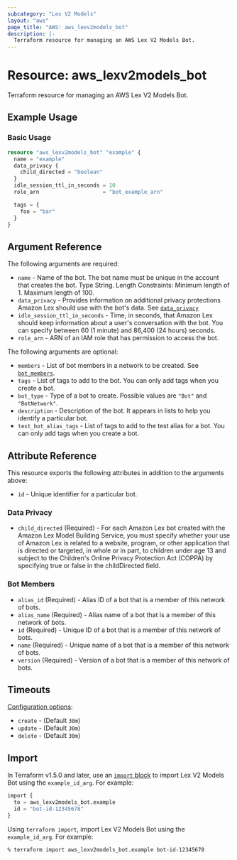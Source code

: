 ```yaml
---
subcategory: "Lex V2 Models"
layout: "aws"
page_title: "AWS: aws_lexv2models_bot"
description: |-
  Terraform resource for managing an AWS Lex V2 Models Bot.
---
```


# Resource: aws_lexv2models_bot

Terraform resource for managing an AWS Lex V2 Models Bot.

## Example Usage

### Basic Usage

```terraform
resource "aws_lexv2models_bot" "example" {
  name = "example"
  data_privacy {
    child_directed = "boolean"
  }
  idle_session_ttl_in_seconds = 10
  role_arn                    = "bot_example_arn"

  tags = {
    foo = "bar"
  }
}
```

## Argument Reference

The following arguments are required:

* `name` - Name of the bot. The bot name must be unique in the account that creates the bot. Type String. Length Constraints: Minimum length of 1. Maximum length of 100.
* `data_privacy` - Provides information on additional privacy protections Amazon Lex should use with the bot's data. See [`data_privacy`](#data-privacy)
* `idle_session_ttl_in_seconds` - Time, in seconds, that Amazon Lex should keep information about a user's conversation with the bot. You can specify between 60 (1 minute) and 86,400 (24 hours) seconds.
* `role_arn` - ARN of an IAM role that has permission to access the bot.

The following arguments are optional:

* `members` - List of bot members in a network to be created. See [`bot_members`](#bot-members).
* `tags` - List of tags to add to the bot. You can only add tags when you create a bot.
* `bot_type` - Type of a bot to create. Possible values are `"Bot"` and `"BotNetwork"`.
* `description` - Description of the bot. It appears in lists to help you identify a particular bot.
* `test_bot_alias_tags` - List of tags to add to the test alias for a bot. You can only add tags when you create a bot.

## Attribute Reference

This resource exports the following attributes in addition to the arguments above:

* `id` - Unique identifier for a particular bot.

### Data Privacy

* `child_directed` (Required) -  For each Amazon Lex bot created with the Amazon Lex Model Building Service, you must specify whether your use of Amazon Lex is related to a website, program, or other application that is directed or targeted, in whole or in part, to children under age 13 and subject to the Children's Online Privacy Protection Act (COPPA) by specifying true or false in the childDirected field.

### Bot Members

* `alias_id` (Required) - Alias ID of a bot that is a member of this network of bots.
* `alias_name` (Required) - Alias name of a bot that is a member of this network of bots.
* `id` (Required) - Unique ID of a bot that is a member of this network of bots.
* `name` (Required) - Unique name of a bot that is a member of this network of bots.
* `version` (Required) - Version of a bot that is a member of this network of bots.

## Timeouts

[Configuration options](https://developer.hashicorp.com/terraform/language/resources/syntax#operation-timeouts):

* `create` - (Default `30m`)
* `update` - (Default `30m`)
* `delete` - (Default `30m`)

## Import

In Terraform v1.5.0 and later, use an [`import` block](https://developer.hashicorp.com/terraform/language/import) to import Lex V2 Models Bot using the `example_id_arg`. For example:

```terraform
import {
  to = aws_lexv2models_bot.example
  id = "bot-id-12345678"
}
```

Using `terraform import`, import Lex V2 Models Bot using the `example_id_arg`. For example:

```console
% terraform import aws_lexv2models_bot.example bot-id-12345678
```
